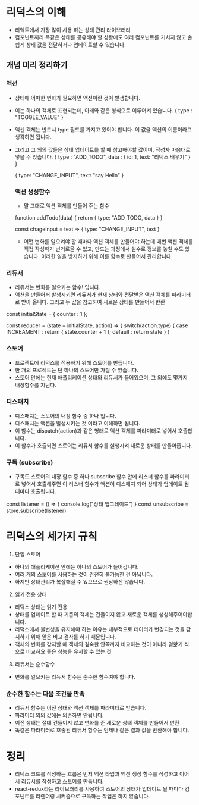 # 리덕스의 이해

- 리엑트에서 가장 많이 사용 하는 상태 관리 라이브러리
- 컴포넌트끼리 똑같은 상태를 공유해야 할 상황에도 여러 컴포넌트를 거치지 않고 손쉽게 상태 값을 전달하거나 업데이트할 수 있습니다.

## 개념 미리 정리하기

### 액션

- 상태에 어떠한 변화가 필요하면 액션이란 것이 발생합니다.
- 이는 하나의 객체로 표현되는데, 아래와 같은 형식으로 이루어져 있습니다.
  {
  type : "TOGGLE_VALUE"
  }

- 액센 객체는 반드시 type 필드를 가지고 있어야 합니다. 이 값을 액션의 이름이라고 생각하면 됩니다.
- 그리고 그 외의 값들은 상태 업데이트를 할 때 참고해야할 값이며, 작성자 마음대로 넣을 수 있습니다.
  {
  type : "ADD_TODO",
  data : {
  id: 1,
  text: "리덕스 배우기"
  }
  }

  {
  type: "CHANGE_INPUT",
  text: "say Hello"
  }

  ### 액션 생성함수

  - 말 그대로 액션 객체를 만들어 주는 함수

  function addTodo(data) {
  return {
  type: "ADD_TODO,
  data
  }
  }

  const chageInput = text => {
  type: "CHANGE_INPUT",
  text
  }

  - 어떤 변화를 일으켜야 할 때마다 액션 객체를 만들어야 하는데 매번 액션 객체를 직접 작성하기 번거로울 수 있고,
    만드는 과정에서 실수로 정보를 놓칠 수도 있습니다. 이러한 일을 방지하기 위해 이를 함수로 만들어서 관리합니다.

### 리듀서

- 리듀서는 변화를 일으키는 함수! 입니다.
- 액션을 만들어서 발생시키면 리듀서가 현재 상태와 전달받은 액션 객체를 파라미터로 받아 옵니다. 그리고 두 값을 참고하여 새로운 상태를 만들어서 반환

const initialState = {
counter : 1
};

const reducer = (state = initialState, action) => {
switch(action.type) {
case INCREAMENT :
return {
state.counter + 1
};
default :
return state
}
}

### 스토어

- 프로젝트에 리덕스를 적용하기 위해 스토어를 만듭니다.
- 한 개의 프로젝트는 단 하나의 스토어만 가질 수 있습니다.
- 스토어 안에는 현재 애플리케이션 상태와 리듀서가 들어있으며, 그 외에도 몇가지 내장함수를 지닌다.

### 디스패치

- 디스패치는 스토어의 내장 함수 중 하나 입니다.
- 디스패치는 액션을 발생시키는 것 이라고 이해하면 됩니다.
- 이 함수는 dispatch(action)과 같은 형태로 액션 객체를 파라미터로 넣어서 호출합니다.
- 이 함수가 호출되면 스토어는 리듀서 함수를 실행시켜 새로운 상태를 만들어줍니다.

### 구독 (subscribe)

- 구독도 스토어의 내장 함수 중 하나 subscribe 함수 안에 리스너 함수를 파라미터로 넣어서 호출해주면 이 리스너 함수가 액션이 디스패지 되어 상태가 업데이트 될 때마다 호출됩니다.

const listener = () => {
console.log("상태 업그레이드")
}
const unsubscribe = store.subscribe(listener)

# 리덕스의 세가지 규칙

1. 단일 스토어

- 하나의 애플리케이션 안에는 하나의 스토어가 들어갑니다.
- 여러 개의 스토어를 사용하는 것이 완전히 불가능한 건 아닙니다.
- 하지만 상태관리가 복잡해질 수 있으므로 권장하진 않습니다.

2. 읽기 전용 상태

- 리덕스 상태는 읽기 전용
- 상태를 업데이트 할 때 기존의 객체는 건들이지 않고 새로운 객체를 생성해주어야합니다.
- 리덕스에서 불변성을 유지해야 하는 이유는 내부적으로 데이터가 변경되는 것을 감지하기 위해 얕은 비교 검사를 하기 때문입니다.
- 객체의 변화를 감지할 때 객체의 깊숙한 안쪽까지 비교하는 것이 아니라 겉핥기 식으로 비교하요 좋은 성능을 유지할 수 있는 것

3. 리듀서는 순수함수

- 변화를 일으키는 리듀서 함수는 순수한 함수여야 합니다.

### 순수한 함수는 다음 조건을 만족

- 리듀서 함수는 이전 상태와 액션 객체를 파라미터로 받습니다.
- 파라미터 외의 값에는 의존하면 안됩니다.
- 이전 상태는 절대 건들이지 않고 변화를 준 새로운 상태 객체를 만들어서 반환
- 똑같은 파라미터로 호출된 리듀서 함수는 언제나 같은 결과 값을 반환해야 합니다.

# 정리

- 리덕스 코드를 작성하는 흐름은 먼저 액션 타입과 액션 생성 함수를 작성하고 이어서 리듀서를 작성하고 스토어를 만듭니다.
- react-redux라는 라이브러리를 사용하여 스토어의 상태가 업데이트 될 때마다 컴포넌트를 리렌더링 시켜줌으로 구독하는 작업은 하지 않습니다.
